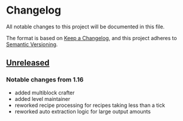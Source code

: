 # Changelog

All notable changes to this project will be documented in this file.

The format is based on [Keep a Changelog],
and this project adheres to [Semantic Versioning].

## [Unreleased]

### Notable changes from 1.16
- added multiblock crafter
- added level maintainer
- reworked recipe processing for recipes taking less than a tick
- reworked auto extraction logic for large output amounts

<!-- Links -->
[keep a changelog]: https://keepachangelog.com/en/1.0.0/
[semantic versioning]: https://semver.org/spec/v2.0.0.html

<!-- Versions -->
[unreleased]: https://github.com/AlmostReliable/lazierae2-forge/compare/v1.18-3.0.0...HEAD
[1.0.0]: https://github.com/AlmostReliable/lazierae2-forge/releases/tag/v1.18-3.0.0
